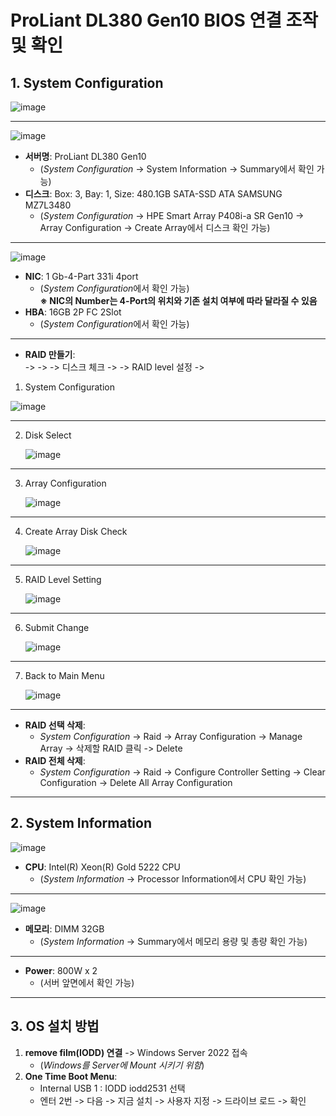 # ProLiant DL380 Gen10 BIOS 연결 조작 및 확인

## 1. System Configuration

![image](https://github.com/user-attachments/assets/f942e591-61b0-4676-b425-08f756bce0b9)

---

![image](https://github.com/user-attachments/assets/f3a2b5be-0e8c-423f-9a75-0ab30cf6c7c9)

- **서버명**: ProLiant DL380 Gen10  
  - (*System Configuration* -> System Information -> Summary에서 확인 가능)
- **디스크**: Box: 3, Bay: 1, Size: 480.1GB SATA-SSD ATA SAMSUNG MZ7L3480  
  - (*System Configuration* -> HPE Smart Array P408i-a SR Gen10 -> Array Configuration -> Create Array에서 디스크 확인 가능) 
---

![image](https://github.com/user-attachments/assets/5a7e28e1-1daa-4f50-97a8-b3a477673e73)

- **NIC**: 1 Gb-4-Part 331i 4port  
  - (*System Configuration*에서 확인 가능)  
  **※ NIC의 Number는 4-Port의 위치와 기존 설치 여부에 따라 달라질 수 있음**
- **HBA**: 16GB 2P FC 2Slot  
  - (*System Configuration*에서 확인 가능)
---

- **RAID 만들기**:  
 ->  ->  -> 디스크 체크 ->  -> RAID level 설정 -> 
1. System Configuration
   
  ![image](https://github.com/user-attachments/assets/b227c8b3-12f0-4475-aeec-4c471e68f636)

---
2. Disk Select
   
    ![image](https://github.com/user-attachments/assets/2253d29d-20a2-4393-a34d-31c4554895cf)

---
3. Array Configuration
   
    ![image](https://github.com/user-attachments/assets/c96e357c-7ca3-431b-a95e-5d129132cee8)
  
---
4. Create Array Disk Check
   
    ![image](https://github.com/user-attachments/assets/b69e86fc-7267-450f-a1bd-85455715cd46)

---
5. RAID Level Setting
   
    ![image](https://github.com/user-attachments/assets/d5f1b253-a941-406c-913c-b88b53ee3aa3)

---
6. Submit Change
   
    ![image](https://github.com/user-attachments/assets/65310376-8e36-4cdb-9943-4cb24c032992)

---
7. Back to Main Menu
    
    ![image](https://github.com/user-attachments/assets/8b6aca4c-032f-4b3f-a178-1aedcb7a855a)

---

- **RAID 선택 삭제**:  
  - *System Configuration* -> Raid -> Array Configuration -> Manage Array -> 삭제할 RAID 클릭 -> Delete
- **RAID 전체 삭제**:  
  - *System Configuration* -> Raid -> Configure Controller Setting -> Clear Configuration -> Delete All Array Configuration

---

## 2. System Information

![image](https://github.com/user-attachments/assets/d604b5d2-aecd-4aa8-8125-eb9e946b2962)

- **CPU**: Intel(R) Xeon(R) Gold 5222  CPU 
  - (*System Information* -> Processor Information에서 CPU 확인 가능)

--- 

![image](https://github.com/user-attachments/assets/9a8a64c4-c6d0-444b-bc33-2599ab9fdc67)

- **메모리**: DIMM 32GB  
  - (*System Information* -> Summary에서 메모리 용량 및 총량 확인 가능)

--- 
- **Power**: 800W x 2  
  - (서버 앞면에서 확인 가능)

---

## 3. OS 설치 방법

1. **remove film(IODD) 연결** -> Windows Server 2022 접속  
   - (*Windows를 Server에 Mount 시키기 위함*)
2. **One Time Boot Menu**:
   - Internal USB 1 : IODD iodd2531 선택  
   - 엔터 2번 -> 다음 -> 지금 설치 -> 사용자 지정 -> 드라이브 로드 -> 확인

